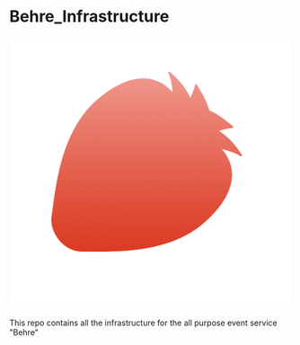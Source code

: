 # Behre_Infrastructure
![Alt text](frontend/views/icon.png?raw=true "Title")

This repo contains all the infrastructure for the all purpose event service "Behre"
